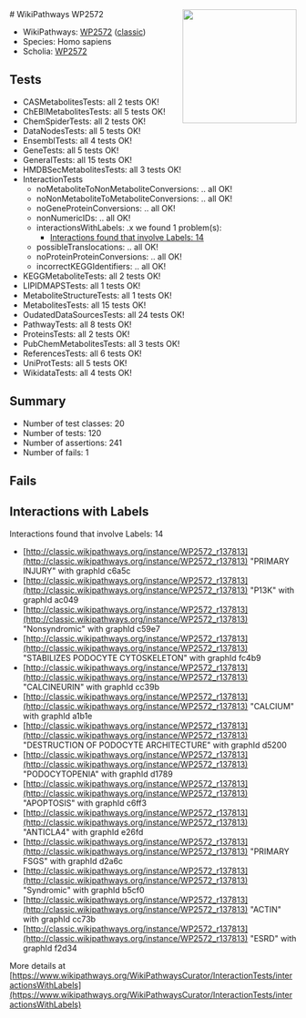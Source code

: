 <img style="float: right; width: 200px" src="https://upload.wikimedia.org/wikipedia/commons/thumb/8/83/Wplogo_with_text_500.png/640px-Wplogo_with_text_500.png" />
# WikiPathways WP2572

* WikiPathways: [WP2572](https://wikipathways.org/pathways/WP2572) ([classic](https://classic.wikipathways.org/instance/WP2572))
* Species: Homo sapiens
* Scholia: [WP2572](https://scholia.toolforge.org/wikipathways/WP2572)
## Tests
* CASMetabolitesTests: all 2 tests OK!
* ChEBIMetabolitesTests: all 5 tests OK!
* ChemSpiderTests: all 2 tests OK!
* DataNodesTests: all 5 tests OK!
* EnsemblTests: all 4 tests OK!
* GeneTests: all 5 tests OK!
* GeneralTests: all 15 tests OK!
* HMDBSecMetabolitesTests: all 3 tests OK!
* InteractionTests
    * noMetaboliteToNonMetaboliteConversions: .. all OK!
    * noNonMetaboliteToMetaboliteConversions: .. all OK!
    * noGeneProteinConversions: .. all OK!
    * nonNumericIDs: .. all OK!
    * interactionsWithLabels: .x we found 1 problem(s):
        * [Interactions found that involve Labels: 14](#fe97a8bc)
    * possibleTranslocations: .. all OK!
    * noProteinProteinConversions: .. all OK!
    * incorrectKEGGIdentifiers: .. all OK!
* KEGGMetaboliteTests: all 2 tests OK!
* LIPIDMAPSTests: all 1 tests OK!
* MetaboliteStructureTests: all 1 tests OK!
* MetabolitesTests: all 15 tests OK!
* OudatedDataSourcesTests: all 24 tests OK!
* PathwayTests: all 8 tests OK!
* ProteinsTests: all 2 tests OK!
* PubChemMetabolitesTests: all 3 tests OK!
* ReferencesTests: all 6 tests OK!
* UniProtTests: all 5 tests OK!
* WikidataTests: all 4 tests OK!


## Summary

* Number of test classes: 20
* Number of tests: 120
* Number of assertions: 241
* Number of fails: 1

## Fails

<a name="fe97a8bc" />

## Interactions with Labels

Interactions found that involve Labels: 14

* [http://classic.wikipathways.org/instance/WP2572_r137813](http://classic.wikipathways.org/instance/WP2572_r137813) "PRIMARY 
INJURY" with graphId c6a5c
* [http://classic.wikipathways.org/instance/WP2572_r137813](http://classic.wikipathways.org/instance/WP2572_r137813) "P13K" with graphId ac049
* [http://classic.wikipathways.org/instance/WP2572_r137813](http://classic.wikipathways.org/instance/WP2572_r137813) "Nonsyndromic" with graphId c59e7
* [http://classic.wikipathways.org/instance/WP2572_r137813](http://classic.wikipathways.org/instance/WP2572_r137813) "STABILIZES 
PODOCYTE
CYTOSKELETON" with graphId fc4b9
* [http://classic.wikipathways.org/instance/WP2572_r137813](http://classic.wikipathways.org/instance/WP2572_r137813) "CALCINEURIN" with graphId cc39b
* [http://classic.wikipathways.org/instance/WP2572_r137813](http://classic.wikipathways.org/instance/WP2572_r137813) "CALCIUM" with graphId a1b1e
* [http://classic.wikipathways.org/instance/WP2572_r137813](http://classic.wikipathways.org/instance/WP2572_r137813) "DESTRUCTION OF
PODOCYTE
ARCHITECTURE" with graphId d5200
* [http://classic.wikipathways.org/instance/WP2572_r137813](http://classic.wikipathways.org/instance/WP2572_r137813) "PODOCYTOPENIA" with graphId d1789
* [http://classic.wikipathways.org/instance/WP2572_r137813](http://classic.wikipathways.org/instance/WP2572_r137813) "APOPTOSIS" with graphId c6ff3
* [http://classic.wikipathways.org/instance/WP2572_r137813](http://classic.wikipathways.org/instance/WP2572_r137813) "ANTICLA4" with graphId e26fd
* [http://classic.wikipathways.org/instance/WP2572_r137813](http://classic.wikipathways.org/instance/WP2572_r137813) "PRIMARY 
FSGS" with graphId d2a6c
* [http://classic.wikipathways.org/instance/WP2572_r137813](http://classic.wikipathways.org/instance/WP2572_r137813) "Syndromic" with graphId b5cf0
* [http://classic.wikipathways.org/instance/WP2572_r137813](http://classic.wikipathways.org/instance/WP2572_r137813) "ACTIN" with graphId cc73b
* [http://classic.wikipathways.org/instance/WP2572_r137813](http://classic.wikipathways.org/instance/WP2572_r137813) "ESRD" with graphId f2d34


More details at [https://www.wikipathways.org/WikiPathwaysCurator/InteractionTests/interactionsWithLabels](https://www.wikipathways.org/WikiPathwaysCurator/InteractionTests/interactionsWithLabels)

